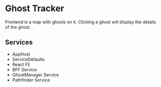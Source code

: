 # Ghost Tracker

Frontend is a map with ghosts on it.
Clicking a ghost will display the details of the ghost.

## Services

- AppHost
- ServiceDefaults
- React FE
- BFF Service
- GhostManager Service
- Pathfinder Service

